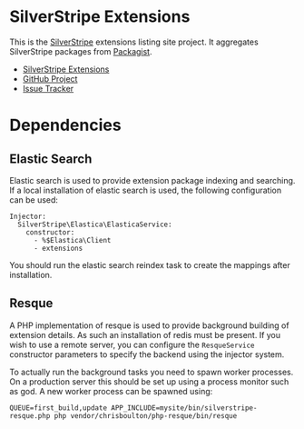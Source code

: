 SilverStripe Extensions
=======================

This is the [SilverStripe](http://silverstripe.org) extensions listing site
project. It aggregates SilverStripe packages from [Packagist](http://packagist.org).

* [SilverStripe Extensions](http://extensions.silverstripe.org)
* [GitHub Project](https://github.com/silverstripe/extensions.silverstripe.org)
* [Issue Tracker](https://github.com/silverstripe/extensions.silverstripe.org/issues)

Dependencies
============

Elastic Search
--------------

Elastic search is used to provide extension package indexing and searching. If a
local installation of elastic search is used, the following configuration can
be used:

    Injector:
      SilverStripe\Elastica\ElasticaService:
        constructor:
          - %$Elastica\Client
          - extensions

You should run the elastic search reindex task to create the mappings after
installation.

Resque
------

A PHP implementation of resque is used to provide background building of extension
details. As such an installation of redis must be present. If you wish to use a
remote server, you can configure the `ResqueService` constructor parameters to
specify the backend using the injector system.

To actually run the background tasks you need to spawn worker processes. On a
production server this should be set up using a process monitor such as god. A
new worker process can be spawned using:

    QUEUE=first_build,update APP_INCLUDE=mysite/bin/silverstripe-resque.php php vendor/chrisboulton/php-resque/bin/resque
